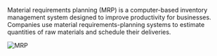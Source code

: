 Material requirements planning (MRP) is a computer-based inventory management system designed to improve productivity for businesses. Companies use material requirements-planning systems to estimate quantities of raw materials and schedule their deliveries.

![MRP](https://user-images.githubusercontent.com/63354746/147082002-c4a541d2-7b20-4c28-849c-3d01ca74824f.png)
